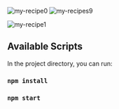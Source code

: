 ![my-recipe0](https://user-images.githubusercontent.com/59264488/213524084-e029e986-a6b0-4d8d-a570-74c76e5fbbc0.JPG)
![my-recipes9](https://user-images.githubusercontent.com/59264488/215311274-8fc6bd11-27c0-44f5-a013-435c3a6bc306.JPG)



![my-recipe1](https://user-images.githubusercontent.com/59264488/213524098-754577ee-1bca-43b7-8bb4-e534ac5406ac.JPG)

## Available Scripts

In the project directory, you can run:

### `npm install`
### `npm start`
